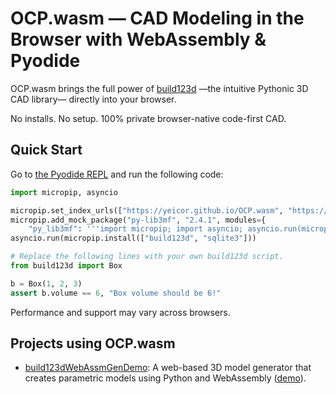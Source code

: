 # OCP.wasm — CAD Modeling in the Browser with WebAssembly & Pyodide

OCP.wasm brings the full power of [build123d](https://build123d.readthedocs.io/) —the intuitive Pythonic 3D CAD library—
directly into your browser.

No installs. No setup. 100% private browser-native code-first CAD.

## Quick Start

Go to [the Pyodide REPL](https://pyodide.org/en/stable/console.html) and run the following code:

```py
import micropip, asyncio

micropip.set_index_urls(["https://yeicor.github.io/OCP.wasm", "https://pypi.org/simple"])
micropip.add_mock_package("py-lib3mf", "2.4.1", modules={
    "py_lib3mf": '''import micropip; import asyncio; asyncio.run(micropip.install("lib3mf")); from lib3mf import *'''})  # Only required for build123d<0.10.0
asyncio.run(micropip.install(["build123d", "sqlite3"]))

# Replace the following lines with your own build123d script.
from build123d import Box

b = Box(1, 2, 3)
assert b.volume == 6, "Box volume should be 6!"
```

Performance and support may vary across browsers.

## Projects using OCP.wasm

- [build123dWebAssmGenDemo](https://github.com/Radther/build123dWebAssmGenDemo): A web-based 3D model generator that
  creates parametric models using Python and WebAssembly ([demo](https://radther.github.io/build123dWebAssmGenDemo/)).

